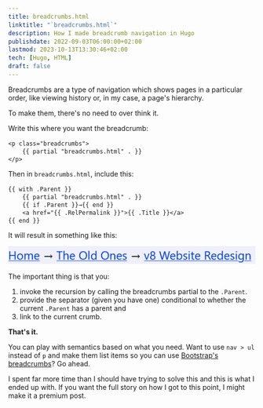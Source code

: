 ```yaml
---
title: breadcrumbs.html
linktitle: "`breadcrumbs.html`"
description: How I made breadcrumb navigation in Hugo
publishdate: 2022-09-03T06:00:00+02:00
lastmod: 2023-10-13T13:30:46+02:00
tech: [Hugo, HTML]
draft: false
---
```


Breadcrumbs are a type of navigation which shows pages in a particular order, like viewing history or, in my case, a page's hierarchy.

To make them, there's no need to over think it.

Write this where you want the breadcrumb:

```go-html-template
<p class="breadcrumbs">
	{{ partial "breadcrumbs.html" . }}
</p>
```

Then in `breadcrumbs.html`, include this:

```go-html-template{aria-label="breadcrumbs.html"}
{{ with .Parent }}
    {{ partial "breadcrumbs.html" . }}
    {{ if .Parent }}→{{ end }}
    <a href="{{ .RelPermalink }}">{{ .Title }}</a>
{{ end }}
```

It will result in something like this:

![Breadcrumbs saying Home → The Old Ones → v8 Website Redesign](/images/breadcrumb-ex.png)

The important thing is that you:
1. invoke the recursion by calling the breadcrumbs partial to the `.Parent`.
2. provide the separator (given you have one) conditional to whether the current `.Parent` has a parent and
3. link to the current crumb.

**That's it.**

You can play with semantics based on what you need. Want to use `nav > ul` instead of `p` and make them list items so you can use [Bootstrap's breadcrumbs](https://getbootstrap.com/docs/4.0/components/breadcrumb/)? Go ahead.

I spent far more time than I should have trying to solve this and this is what I ended up with. If you want the full story on how I got to this point, I might make it a premium post.
